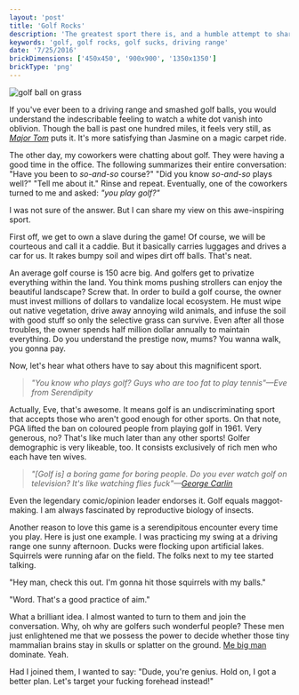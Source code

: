 ```yaml
---
layout: 'post'
title: 'Golf Rocks'
description: 'The greatest sport there is, and a humble attempt to share this view.'
keywords: 'golf, golf rocks, golf sucks, driving range'
date: '7/25/2016'
brickDimensions: ['450x450', '900x900', '1350x1350']
brickType: 'png'
---
```


<img src="../images/golfball-on-grass_1680x810.png" sizes="(min-width: 840px) 840px, 100vw" srcset="../images/golfball-on-grass_1080x521.png 1080w, ../images/golfball-on-grass_1680x810.png 1680w" alt="golf ball on grass">

If you've ever been to a driving range and smashed golf balls, you would understand the indescribable feeling to watch a white dot vanish into oblivion. Though the ball is past one hundred miles, it feels very still, as *[Major Tom](https://www.youtube.com/watch?v=iYYRH4apXDo "Space Oddity")* puts it. It's more satisfying than Jasmine on a magic carpet ride.

The other day, my coworkers were chatting about golf. They were having a good time in the office. The following summarizes their entire conversation: "Have you been to *so-and-so* course?" "Did you know *so-and-so* plays well?" "Tell me about it." Rinse and repeat. Eventually, one of the coworkers turned to me and asked: *"you play golf?"*

I was not sure of the answer. But I can share my view on this awe-inspiring sport.

First off, we get to own a slave during the game! Of course, we will be courteous and call it a caddie. But it basically carries luggages and drives a car for us. It rakes bumpy soil and wipes dirt off balls. That's neat.

An average golf course is 150 acre big. And golfers get to privatize everything within the land. You think moms pushing strollers can enjoy the beautiful landscape? Screw that. In order to build a golf course, the owner must invest millions of dollars to vandalize local ecosystem. He must wipe out native vegetation, drive away annoying wild animals, and infuse the soil with good stuff so only the selective grass can survive. Even after all those troubles, the owner spends half million dollar annually to maintain everything. Do you understand the prestige now, mums? You wanna walk, you gonna pay.

Now, let's hear what others have to say about this magnificent sport.

> *"You know who plays golf? Guys who are too fat to play tennis"&mdash;Eve from Serendipity*

Actually, Eve, that's awesome. It means golf is an undiscriminating sport that accepts those who aren't good enough for other sports. On that note, PGA lifted the ban on coloured people from playing golf in 1961. Very generous, no? That's like much later than any other sports! Golfer demographic is very likeable, too. It consists exclusively of rich men who each have ten wives.

> *"[Golf is] a boring game for boring people. Do you ever watch golf on television? It's like watching flies fuck"&mdash;[George Carlin](https://www.youtube.com/watch?v=Z4w7H48tBS8 "George Carlin on golf")*

Even the legendary comic/opinion leader endorses it. Golf equals maggot-making. I am always fascinated by reproductive biology of insects.

Another reason to love this game is a serendipitous encounter every time you play. Here is just one example. I was practicing my swing at a driving range one sunny afternoon. Ducks were flocking upon artificial lakes. Squirrels were running afar on the field. The folks next to my tee started talking.

"Hey man, check this out. I'm gonna hit those squirrels with my balls."

"Word. That's a good practice of aim."

What a brilliant idea. I almost wanted to turn to them and join the conversation. Why, oh why are golfers such wonderful people? These men just enlightened me that we possess the power to decide whether those tiny mammalian brains stay in skulls or splatter on the ground. [Me big man](https://www.youtube.com/watch?v=h-T6f9vCeaE "Family Guy clip") dominate. Yeah.

Had I joined them, I wanted to say: "Dude, you're genius. Hold on, I got a better plan. Let's target your fucking forehead instead!"
